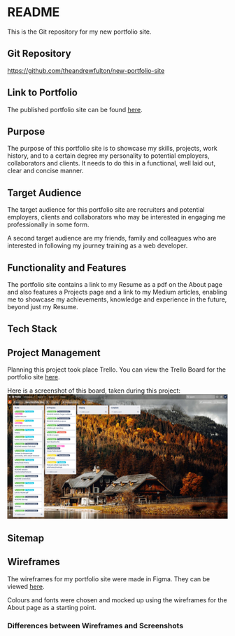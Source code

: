 # README

This is the Git repository for my new portfolio site.

## Git Repository

https://github.com/theandrewfulton/new-portfolio-site

## Link to Portfolio

The published portfolio site can be found [here](https://theandrewfulton.com).

## Purpose

The purpose of this portfolio site is to showcase my skills,  projects, work history, and to a certain degree my personality to  potential employers, collaborators and clients. It needs to do this in a functional, well laid out, clear and concise manner.

## Target Audience

The target audience for this portfolio site are recruiters and  potential employers, clients and collaborators who may be interested in engaging me professionally in some form.

A second target audience are my friends, family and colleagues who  are interested in following my journey training as a web developer.

## Functionality and Features

The portfolio site contains a link to my Resume as a pdf on the About page and also features a Projects page and a link to my Medium articles, enabling me to showcase my achievements, knowledge and experience in the future, beyond just my Resume.

## Tech Stack

## Project Management

Planning this project took place Trello. You can view the Trello Board for the portfolio site [here](https://trello.com/b/wLVhjT7q/new-portfolio-site).

Here is a screenshot of this board, taken during this project:![trello-screenshot](docs/images/trello/first-trello-screenshot.png)

## Sitemap

## Wireframes

The wireframes for my portfolio site were made in Figma. They can be viewed [here](https://www.figma.com/file/am1oeEiXQoFJjtFyFQZexB/New-Portfolio-Site?node-id=0%3A1).

Colours and fonts were chosen and mocked up using the wireframes for the About page as a starting point.

### Differences between Wireframes and Screenshots